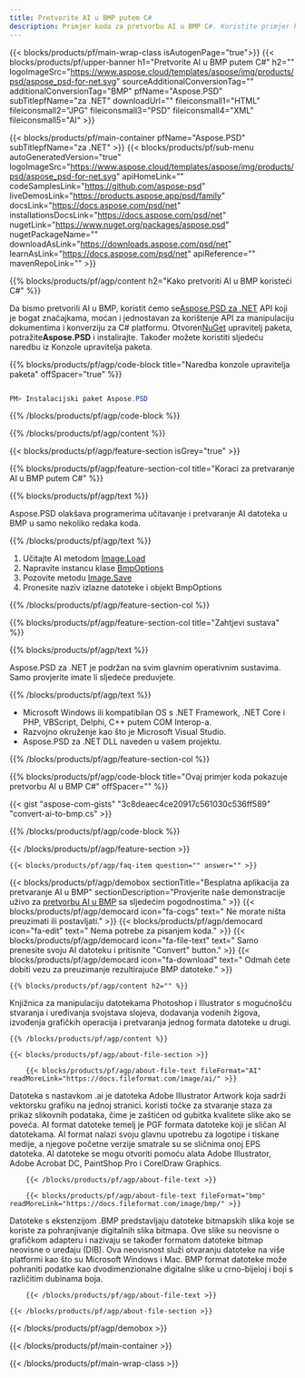 ```yaml
---
title: Pretvorite AI u BMP putem C#
description: Primjer koda za pretvorbu AI u BMP C#. Koristite primjer koda API-ja za skupnu pretvorbu AI datoteka u BMP unutar VB.NET, Asp.NET ili bilo koje .NET aplikacije.
---
```


{{< blocks/products/pf/main-wrap-class isAutogenPage="true">}}
{{< blocks/products/pf/upper-banner h1="Pretvorite AI u BMP putem C#" h2="" logoImageSrc="https://www.aspose.cloud/templates/aspose/img/products/psd/aspose_psd-for-net.svg" sourceAdditionalConversionTag="" additionalConversionTag="BMP" pfName="Aspose.PSD" subTitlepfName="za .NET" downloadUrl="" fileiconsmall1="HTML" fileiconsmall2="JPG" fileiconsmall3="PSD" fileiconsmall4="XML" fileiconsmall5="AI" >}}

{{< blocks/products/pf/main-container pfName="Aspose.PSD" subTitlepfName="za .NET" >}}
{{< blocks/products/pf/sub-menu autoGeneratedVersion="true" logoImageSrc="https://www.aspose.cloud/templates/aspose/img/products/psd/aspose_psd-for-net.svg" apiHomeLink="" codeSamplesLink="https://github.com/aspose-psd" liveDemosLink="https://products.aspose.app/psd/family" docsLink="https://docs.aspose.com/psd/net" installationsDocsLink="https://docs.aspose.com/psd/net" nugetLink="https://www.nuget.org/packages/aspose.psd" nugetPackageName="" downloadAsLink="https://downloads.aspose.com/psd/net" learnAsLink="https://docs.aspose.com/psd/net" apiReference="" mavenRepoLink="" >}}

{{% blocks/products/pf/agp/content h2="Kako pretvoriti AI u BMP koristeći C#" %}}

Da bismo pretvorili AI u BMP, koristit ćemo se<a href="https://products.aspose.com/psd/net">Aspose.PSD za .NET</a> API koji je bogat značajkama, moćan i jednostavan za korištenje API za manipulaciju dokumentima i konverziju za C# platformu. Otvoren<a href="https://www.nuget.org/packages/aspose.psd">NuGet</a> upravitelj paketa, potražite<b>Aspose.PSD</b> i instalirajte. Također možete koristiti sljedeću naredbu iz Konzole upravitelja paketa.

{{% blocks/products/pf/agp/code-block title="Naredba konzole upravitelja paketa" offSpacer="true" %}}

```cs

PM> Instalacijski paket Aspose.PSD

```

{{% /blocks/products/pf/agp/code-block %}}

{{% /blocks/products/pf/agp/content %}}

{{< blocks/products/pf/agp/feature-section isGrey="true" >}}

{{% blocks/products/pf/agp/feature-section-col title="Koraci za pretvaranje AI u BMP putem C#" %}}

{{% blocks/products/pf/agp/text %}}

 Aspose.PSD olakšava programerima učitavanje i pretvaranje AI datoteka u BMP u samo nekoliko redaka koda.

{{% /blocks/products/pf/agp/text %}}

1. Učitajte AI metodom [Image.Load](https://apireference.aspose.com/psd/net/aspose.psd/image/methods/load/index)
1. Napravite instancu klase [BmpOptions](https://apireference.aspose.com/imaging/net/aspose.imaging.imageoptions/bmpoptions)
1. Pozovite metodu [Image.Save](https://apireference.aspose.com/psd/net/aspose.psd/image/methods/save/index)
1. Pronesite naziv izlazne datoteke i objekt BmpOptions

{{% /blocks/products/pf/agp/feature-section-col %}}

{{% blocks/products/pf/agp/feature-section-col title="Zahtjevi sustava" %}}

{{% blocks/products/pf/agp/text %}}

 Aspose.PSD za .NET je podržan na svim glavnim operativnim sustavima. Samo provjerite imate li sljedeće preduvjete.

{{% /blocks/products/pf/agp/text %}}

- Microsoft Windows ili kompatibilan OS s .NET Framework, .NET Core i PHP, VBScript, Delphi, C++ putem COM Interop-a.
- Razvojno okruženje kao što je Microsoft Visual Studio.
- Aspose.PSD za .NET DLL naveden u vašem projektu.

{{% /blocks/products/pf/agp/feature-section-col %}}

{{% blocks/products/pf/agp/code-block title="Ovaj primjer koda pokazuje pretvorbu AI u BMP C#" offSpacer="" %}}

{{< gist "aspose-com-gists" "3c8deaec4ce20917c561030c536ff589" "convert-ai-to-bmp.cs" >}}

{{% /blocks/products/pf/agp/code-block %}}

{{< /blocks/products/pf/agp/feature-section >}}

    {{< blocks/products/pf/agp/faq-item question="" answer="" >}}
 

<!-- aboutfile Starts -->

{{< blocks/products/pf/agp/demobox sectionTitle="Besplatna aplikacija za pretvaranje AI u BMP" sectionDescription="Provjerite naše demonstracije uživo za [pretvorbu AI u BMP](https://products.aspose.app/psd/conversion/ai-to-bmp) sa sljedećim pogodnostima." >}}
        {{< blocks/products/pf/agp/democard icon="fa-cogs" text=" Ne morate ništa preuzimati ili postavljati." >}}
        {{< blocks/products/pf/agp/democard icon="fa-edit" text=" Nema potrebe za pisanjem koda." >}}
        {{< blocks/products/pf/agp/democard icon="fa-file-text" text=" Samo prenesite svoju AI datoteku i pritisnite \"Convert\" button." >}}
        {{< blocks/products/pf/agp/democard icon="fa-download" text=" Odmah ćete dobiti vezu za preuzimanje rezultirajuće BMP datoteke." >}}

    {{% blocks/products/pf/agp/content h2="" %}}

Knjižnica za manipulaciju datotekama Photoshop i Illustrator s mogućnošću stvaranja i uređivanja svojstava slojeva, dodavanja vodenih žigova, izvođenja grafičkih operacija i pretvaranja jednog formata datoteke u drugi.



    {{% /blocks/products/pf/agp/content %}}

    {{< blocks/products/pf/agp/about-file-section >}}

        {{< blocks/products/pf/agp/about-file-text fileFormat="AI" readMoreLink="https://docs.fileformat.com/image/ai/" >}}
Datoteka s nastavkom .ai je datoteka Adobe Illustrator Artwork koja sadrži vektorsku grafiku na jednoj stranici. koristi točke za stvaranje staza za prikaz slikovnih podataka, čime je zaštićen od gubitka kvalitete slike ako se poveća. AI format datoteke temelj je PGF formata datoteke koji je sličan AI datotekama. AI format nalazi svoju glavnu upotrebu za logotipe i tiskane medije, a njegove početne verzije smatrale su se sličnima onoj EPS datoteka. AI datoteke se mogu otvoriti pomoću alata Adobe Illustrator, Adobe Acrobat DC, PaintShop Pro i CorelDraw Graphics.

        {{< /blocks/products/pf/agp/about-file-text >}}

        {{< blocks/products/pf/agp/about-file-text fileFormat="bmp" readMoreLink="https://docs.fileformat.com/image/bmp/" >}}
Datoteke s ekstenzijom .BMP predstavljaju datoteke bitmapskih slika koje se koriste za pohranjivanje digitalnih slika bitmapa. Ove slike su neovisne o grafičkom adapteru i nazivaju se također formatom datoteke bitmap neovisne o uređaju (DIB). Ova neovisnost služi otvaranju datoteke na više platformi kao što su Microsoft Windows i Mac. BMP format datoteke može pohraniti podatke kao dvodimenzionalne digitalne slike u crno-bijeloj i boji s različitim dubinama boja.

        {{< /blocks/products/pf/agp/about-file-text >}}

    {{< /blocks/products/pf/agp/about-file-section >}}

{{< /blocks/products/pf/agp/demobox >}}

<!-- aboutfile Ends -->



{{< /blocks/products/pf/main-container >}}
    
{{< /blocks/products/pf/main-wrap-class >}}
